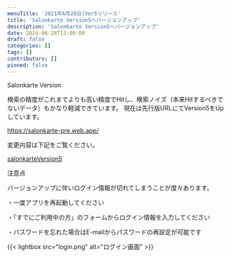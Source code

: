 ```yaml
---
menuTitle: '2021年6月28日|Ver5リリース'
title: 'Salonkarte Version5へバージョンアップ'
description: 'Salonkarte Version5へバージョンアップ'
date: 2024-06-28T13:00:00
draft: false
categories: []
tags: []
contributors: []
pinned: false
---
```


Salonkarte Version

検索の精度がこれまでよりも高い精度でHitし、検索ノイズ（本来Hitするべきでないデータ）もかなり軽減できています。
現在は先行版URLにてVersion5をUpしています。

https://salonkarte-pre.web.app/

変更内容は下記をご覧ください。

[salonkarteVersion5](salonkarteVersion5.pdf)

注意点

バージョンアップに伴いログイン情報が切れてしまうことが度々あります。

・一度アプリを再起動してください

・「すでにご利用中の方」のフォームからログイン情報を入力してください

・パスワードを忘れた場合はE-mailからパスワードの再設定が可能です

{{< lightbox src="login.png" alt="ログイン画面" >}}
